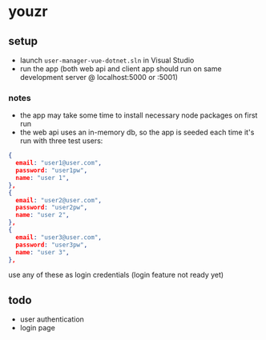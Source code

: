 # youzr

## setup

- launch `user-manager-vue-dotnet.sln` in Visual Studio
- run the app (both web api and client app should run on same development server @ localhost:5000 or :5001)

### notes

- the app may take some time to install necessary node packages on first run
- the web api uses an in-memory db, so the app is seeded each time it's run with three test users:

```json
{
  email: "user1@user.com",
  password: "user1pw",
  name: "user 1",
},
{
  email: "user2@user.com",
  password: "user2pw",
  name: "user 2",
},
{
  email: "user3@user.com",
  password: "user3pw",
  name: "user 3",
},
```

use any of these as login credentials (login feature not ready yet)

## todo

- user authentication
- login page